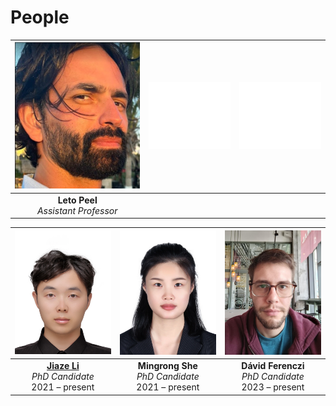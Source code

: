 # People


| ![Leto](img/leto_300.png) | ![white box](img/white_box.png) | ![white box](img/white_box.png) |
|  :--: | :-- | :--: |
| **Leto Peel** <br />*Assistant Professor*|


| ![jiaze](img/jiaze.png)  | ![jiaze](img/mingrong.png)  | ![jiaze](img/david.png)  |
| :--: | :--: | :--: |
| [**Jiaze Li**](http://eggplantisme.eu.pythonanywhere.com/) <br />*PhD Candidate*<br />2021 – present | **Mingrong She** <br />*PhD Candidate*<br />2021 – present | **Dávid Ferenczi** <br />*PhD Candidate*<br />2023 – present |



